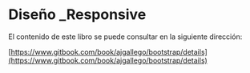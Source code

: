 # Diseño _Responsive

El contenido de este libro se puede consultar en la siguiente dirección: 

[https://www.gitbook.com/book/ajgallego/bootstrap/details](https://www.gitbook.com/book/ajgallego/bootstrap/details)